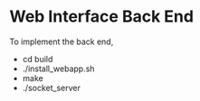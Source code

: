 # Web Interface Back End
To implement the back end, 
*  cd build 
*  ./install_webapp.sh
*  make 
*  ./socket_server

